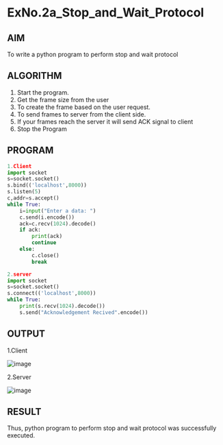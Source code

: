 # ExNo.2a_Stop_and_Wait_Protocol
## AIM 
To write a python program to perform stop and wait protocol
## ALGORITHM
1. Start the program.
2. Get the frame size from the user
3. To create the frame based on the user request.
4. To send frames to server from the client side.
5. If your frames reach the server it will send ACK signal to client
6. Stop the Program
## PROGRAM
```python
1.Client
import socket 
s=socket.socket() 
s.bind(('localhost',8000))
s.listen(5) 
c,addr=s.accept() 
while True: 
    i=input("Enter a data: ") 
    c.send(i.encode()) 
    ack=c.recv(1024).decode() 
    if ack: 
        print(ack) 
        continue 
    else: 
        c.close() 
        break 
```
```python
2.server
import socket 
s=socket.socket() 
s.connect(('localhost',8000)) 
while True: 
    print(s.recv(1024).decode()) 
    s.send("Acknowledgement Recived".encode())
```

## OUTPUT

1.Client

![image](https://github.com/user-attachments/assets/aa6a1d6c-65bb-4f75-94d3-bea84837c8ed)

2.Server

![image](https://github.com/user-attachments/assets/93f3c52c-e7ee-4a79-9fab-93e070259fd1)

## RESULT
Thus, python program to perform stop and wait protocol was successfully executed.


